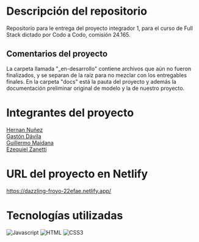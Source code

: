 # Descripción del repositorio
Repositorio para le entrega del proyecto integrador 1, para el curso de Full Stack dictado por Codo a Codo, comisión 24.165.

## Comentarios del proyecto
La carpeta llamada "_en-desarrollo" contiene archivos que aún no fueron finalizados, y se separan de la raíz para no mezclar con los entregables finales.
En la carpeta "docs" está la pauta del proyecto y además la documentación preliminar original de modelo y la de nuestro proyecto.

# Integrantes del proyecto
[Hernan Nuñez](https://github.com/Hernan021076)  
[Gastón Dávila](https://github.com/GastonDavila23)  
[Guillermo Maidana](https://github.com/GMaidana95)  
[Ezequiel Zanetti](https://github.com/ezezane)


# URL del proyecto en Netlify
https://dazzling-froyo-22efae.netlify.app/


# Tecnologías utilizadas
![Javascript](https://img.shields.io/badge/Javascript-F0DB4F?style=for-the-badge&labelColor=black&logo=javascript&logoColor=F0DB4F)
![HTML](https://img.shields.io/badge/HTML5-E34F26?style=for-the-badge&logo=html5&logoColor=white)
![CSS3](https://img.shields.io/badge/CSS3-1572B6?style=for-the-badge&logo=css3&logoColor=white)

